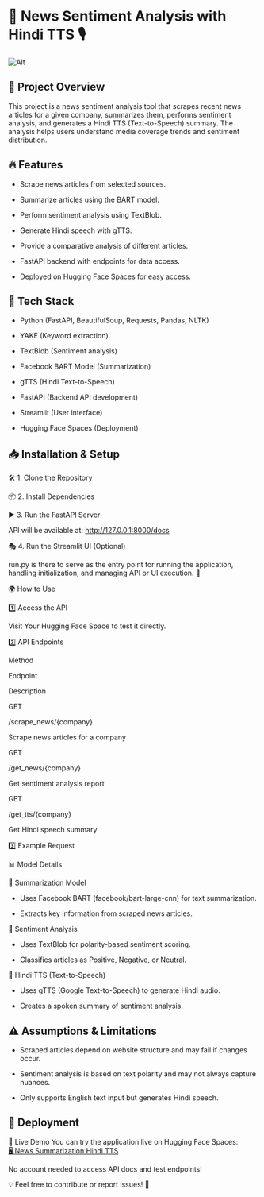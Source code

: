 # 📰 News Sentiment Analysis with Hindi TTS 🎙️

![Alt](https://static-blog.onlyoffice.com/wp-content/uploads/2023/08/14123647/ONLYOFFICE-10-text-to-speech-tools-to-consider-in-2023.png)
## 📌 Project Overview

This project is a news sentiment analysis tool that scrapes recent news articles for a given company, summarizes them, performs sentiment analysis, and generates a Hindi TTS (Text-to-Speech) summary. The analysis helps users understand media coverage trends and sentiment distribution.

## 🔥 Features

- Scrape news articles from selected sources.

- Summarize articles using the BART model.

- Perform sentiment analysis using TextBlob.

- Generate Hindi speech with gTTS.

- Provide a comparative analysis of different articles.

- FastAPI backend with endpoints for data access.

- Deployed on Hugging Face Spaces for easy access.

## 🚀 Tech Stack

- Python (FastAPI, BeautifulSoup, Requests, Pandas, NLTK)

- YAKE (Keyword extraction)

- TextBlob (Sentiment analysis)

- Facebook BART Model (Summarization)

- gTTS (Hindi Text-to-Speech)

- FastAPI (Backend API development)

- Streamlit (User interface)

- Hugging Face Spaces (Deployment)

## 📥 Installation & Setup

🛠️ 1. Clone the Repository

📦 2. Install Dependencies

▶️ 3. Run the FastAPI Server

API will be available at: http://127.0.0.1:8000/docs

🎭 4. Run the Streamlit UI (Optional)

run.py is there to serve as the entry point for running the application, handling initialization, and managing API or UI execution. 🚀

🌍 How to Use

1️⃣ Access the API

Visit Your Hugging Face Space to test it directly.

2️⃣ API Endpoints

Method

Endpoint

Description

GET

/scrape_news/{company}

Scrape news articles for a company

GET

/get_news/{company}

Get sentiment analysis report

GET

/get_tts/{company}

Get Hindi speech summary

3️⃣ Example Request

📊 Model Details

🔹 Summarization Model

- Uses Facebook BART (facebook/bart-large-cnn) for text summarization.

- Extracts key information from scraped news articles.

🔹 Sentiment Analysis

- Uses TextBlob for polarity-based sentiment scoring.

- Classifies articles as Positive, Negative, or Neutral.

🔹 Hindi TTS (Text-to-Speech)

- Uses gTTS (Google Text-to-Speech) to generate Hindi audio.

- Creates a spoken summary of sentiment analysis.

## ⚠️ Assumptions & Limitations

- Scraped articles depend on website structure and may fail if changes occur.

- Sentiment analysis is based on text polarity and may not always capture nuances.

- Only supports English text input but generates Hindi speech.

## 🚀 Deployment

🔗 Live Demo
You can try the application live on Hugging Face Spaces:  
[🖥️ News Summarization Hindi TTS](https://huggingface.co/spaces/Amruthayenikonda/News-Summarization-Hindi-TTS)

No account needed to access API docs and test endpoints!

💡 Feel free to contribute or report issues! 🎯




